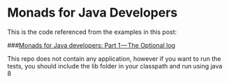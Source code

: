 # Monads for Java Developers
This is the code referenced from the examples in this post:

###[Monads for Java developers: Part 1 — The Optional log](https://medium.com/@afcastano/monads-for-java-developers-part-1-the-optional-log-aa6e797b8a6e#.wpjp7xpsg)


This repo does not contain any application, however if you want to run the tests, you should include the lib folder in your classpath and run using java 8


